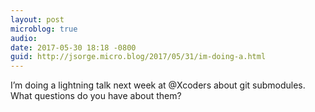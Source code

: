 ```yaml
---
layout: post
microblog: true
audio: 
date: 2017-05-30 18:18 -0800
guid: http://jsorge.micro.blog/2017/05/31/im-doing-a.html
---
```

I’m doing a lightning talk next week at @Xcoders about git submodules. What questions do you have about them?
